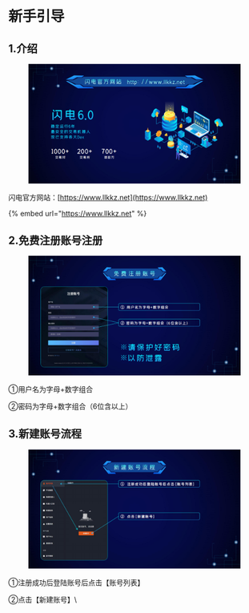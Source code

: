 # 新手引导

## 1.介绍 <a href="#introduce" id="introduce"></a>

<figure><img src=".gitbook/assets/介绍.png" alt=""><figcaption></figcaption></figure>

闪电官方网站：[https://www.llkkz.net](https://www.llkkz.net)

{% embed url="https://www.llkkz.net" %}

## 2.免费注册账号注册 <a href="#register" id="register"></a>

<figure><img src=".gitbook/assets/注册.png" alt=""><figcaption></figcaption></figure>

①用户名为字母+数字组合

②密码为字母+数字组合（6位含以上）

## 3.新建账号流程 <a href="#account" id="account"></a>

<figure><img src=".gitbook/assets/创建账号.png" alt=""><figcaption></figcaption></figure>

①注册成功后登陆账号后点击【账号列表】

②点击【新建账号】\
